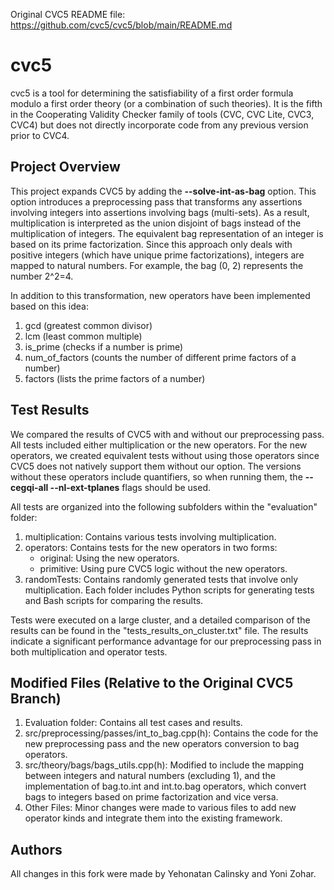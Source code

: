 Original CVC5 README file: https://github.com/cvc5/cvc5/blob/main/README.md

cvc5
===============================================================================

cvc5 is a tool for determining the satisfiability of a first order formula
modulo a first order theory (or a combination of such theories).  It is the
fifth in the Cooperating Validity Checker family of tools (CVC, CVC Lite,
CVC3, CVC4) but does not directly incorporate code from any previous version
prior to CVC4.


Project Overview
-------------------------------------------------------------------------------

This project expands CVC5 by adding the **--solve-int-as-bag** option. This option introduces a preprocessing pass that transforms any assertions involving integers into assertions involving bags (multi-sets). As a result, multiplication is interpreted as the union disjoint of bags instead of the multiplication of integers. The equivalent bag representation of an integer is based on its prime factorization. Since this approach only deals with positive integers (which have unique prime factorizations), integers are mapped to natural numbers. For example, the bag (0, 2) represents the number 2^2=4.

In addition to this transformation, new operators have been implemented based on this idea:
1. gcd (greatest common divisor)
2. lcm (least common multiple)
3. is_prime (checks if a number is prime)
4. num_of_factors (counts the number of different prime factors of a number)
5. factors (lists the prime factors of a number)


Test Results
-------------------------------------------------------------------------------

We compared the results of CVC5 with and without our preprocessing pass. All tests included either multiplication or the new operators. For the new operators, we created equivalent tests without using those operators since CVC5 does not natively support them without our option. The versions without these operators include quantifiers, so when running them, the **--cegqi-all --nl-ext-tplanes** flags should be used.

All tests are organized into the following subfolders within the "evaluation" folder:
1. multiplication: Contains various tests involving multiplication.
2. operators: Contains tests for the new operators in two forms:
   - original: Using the new operators.
   - primitive: Using pure CVC5 logic without the new operators.
3. randomTests: Contains randomly generated tests that involve only multiplication.
Each folder includes Python scripts for generating tests and Bash scripts for comparing the results.

Tests were executed on a large cluster, and a detailed comparison of the results can be found in the "tests_results_on_cluster.txt" file.
The results indicate a significant performance advantage for our preprocessing pass in both multiplication and operator tests.


Modified Files (Relative to the Original CVC5 Branch)
-------------------------------------------------------------------------------

1. Evaluation folder: Contains all test cases and results.
2. src/preprocessing/passes/int_to_bag.cpp(h): Contains the code for the new preprocessing pass and the new operators conversion to bag operators.
3. src/theory/bags/bags_utils.cpp(h): Modified to include the mapping between integers and natural numbers (excluding 1), and the implementation of bag.to.int and int.to.bag operators, which convert bags to integers based on prime factorization and vice versa.
4. Other Files: Minor changes were made to various files to add new operator kinds and integrate them into the existing framework.
   

Authors
-------------------------------------------------------------------------------

All changes in this fork were made by Yehonatan Calinsky and Yoni Zohar.
